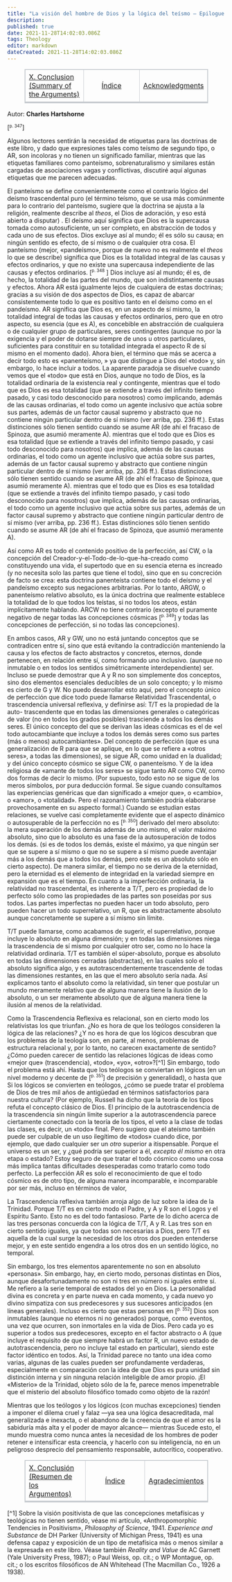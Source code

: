 ```yaml
---
title: "La visión del hombre de Dios y la lógica del teísmo — Epilogue. Panentheism, Transcendental Relativity, and the Trinity"
description: 
published: true
date: 2021-11-28T14:02:03.086Z
tags: Theology
editor: markdown
dateCreated: 2021-11-28T14:02:03.086Z
---
```


<figure class="table">
  <table style="border-bottom:0.2em solid #c8ccd1;border-left:1px solid #c8ccd1;border-right:1px solid #c8ccd1;border-top:1px solid #c8ccd1;table-layout: fixed; width: 100%;">
    <tbody>
      <tr>
        <td style="padding:0.4em 0.5em;border:1px solid #c8ccd1;width:33%;"><a href="/es/book/Charles_Hartshorne/Mans_Vision_of_God/10">X. Conclusion (Summary of the Arguments)</a></td>
        <td style="padding:0.4em 0.5em;border:1px solid #c8ccd1;width:33%;text-align: center;"><a href="/es/book/Charles_Hartshorne/Mans_Vision_of_God/Index">Índice</a></td>
        <td style="padding:0.4em 0.5em;border:1px solid #c8ccd1;width:33%;text-align: right;"><a href="/es/book/Charles_Hartshorne/Mans_Vision_of_God/Acknowledgments">Acknowledgments</a></td>
      </tr>
    </tbody>
  </table>
</figure>

Autor: **Charles Hartshorne**

<span id="p347">[<sup><small>p. 347</small></sup>]</span>

Algunos lectores sentirán la necesidad de etiquetas para las doctrinas de este libro, y dado que expresiones tales como teísmo de segundo tipo, o AR, son incoloras y no tienen un significado familiar, mientras que las etiquetas familiares como panteísmo, sobrenaturalismo y similares están cargadas de asociaciones vagas y conflictivas, discutiré aquí algunas etiquetas que me parecen adecuadas.

El panteísmo se define convenientemente como el contrario lógico del deísmo trascendental puro (el término teísmo, que se usa más comúnmente para lo contrario del panteísmo, sugiere que la doctrina se ajusta a la religión, realmente describe al _theos_, el Dios de adoración, y eso está abierto a disputar) . El deísmo aquí significa que Dios es la supercausa tomada como autosuficiente, un ser completo, en abstracción de todos y cada uno de sus efectos. Dios excluye así al mundo; él es sólo su causa; en ningún sentido es efecto, de sí mismo o de cualquier otra cosa. El panteísmo (mejor, «pandeísmo», porque de nuevo no es realmente el _theos_ lo que se describe) significa que Dios es la totalidad integral de las causas y efectos ordinarios, y que no existe una supercausa independiente de las causas y efectos ordinarios. <span id="p348">[<sup><small>p. 348</small></sup> ]</span> Dios incluye así al mundo; él es, de hecho, la totalidad de las partes del mundo, que son indistintamente causas y efectos. Ahora AR está igualmente lejos de cualquiera de estas doctrinas; gracias a su visión de dos aspectos de Dios, es capaz de abarcar consistentemente todo lo que es positivo tanto en el deísmo como en el pandeísmo. AR significa que Dios es, en un aspecto de sí mismo, la totalidad integral de todas las causas y efectos ordinarios, pero que en otro aspecto, su esencia (que es A), es concebible en abstracción de cualquiera o de cualquier grupo de particulares, seres contingentes (aunque no por la exigencia y el poder de dotarse siempre de unos u otros particulares, suficientes para constituir en su totalidad integrada el aspecto R de sí mismo en el momento dado). Ahora bien, el término que más se acerca a decir todo esto es «panenteísmo, » ya que distingue a Dios del «todo» y, sin embargo, lo hace incluir a todos. La aparente paradoja se disuelve cuando vemos que el «todo» que está en Dios, aunque no todo de Dios, es la totalidad ordinaria de la existencia real y contingente, mientras que el todo que es Dios es esa totalidad (que se extiende a través del infinito tiempo pasado, y casi todo desconocido para nosotros) como implicando, además de las causas ordinarias, el todo como un agente inclusivo que actúa sobre sus partes, además de un factor causal supremo y abstracto que no contiene ningún particular dentro de sí mismo (ver arriba, pp. 236 ff.). Estas distinciones sólo tienen sentido cuando se asume AR (de ahí el fracaso de Spinoza, que asumió meramente A). mientras que el todo que es Dios es esa totalidad (que se extiende a través del infinito tiempo pasado, y casi todo desconocido para nosotros) que implica, además de las causas ordinarias, el todo como un agente inclusivo que actúa sobre sus partes, además de un factor causal supremo y abstracto que contiene ningún particular dentro de sí mismo (ver arriba, pp. 236 ff.). Estas distinciones sólo tienen sentido cuando se asume AR (de ahí el fracaso de Spinoza, que asumió meramente A). mientras que el todo que es Dios es esa totalidad (que se extiende a través del infinito tiempo pasado, y casi todo desconocido para nosotros) que implica, además de las causas ordinarias, el todo como un agente inclusivo que actúa sobre sus partes, además de un factor causal supremo y abstracto que contiene ningún particular dentro de sí mismo (ver arriba, pp. 236 ff.). Estas distinciones sólo tienen sentido cuando se asume AR (de ahí el fracaso de Spinoza, que asumió meramente A).

Así como AR es todo el contenido positivo de la perfección, así CW, o la concepción del Creador-y-el-Todo-de-lo-que-ha-creado como constituyendo una vida, el supertodo que en su esencia eterna es increado (y no necesita solo las partes que tiene el todo), sino que en su concreción de facto se crea: esta doctrina panenteísta contiene todo el deísmo y el pandeísmo excepto sus negaciones arbitrarias. Por lo tanto, ARGW, o panenteísmo relativo absoluto, es la única doctrina que realmente establece la totalidad de lo que todos los teístas, si no todos los ateos, están implícitamente hablando. ARCW no tiene contrario (excepto el puramente negativo de negar todas las concepciones cósmicas <span id="p349">[<sup><small>p. 349</small></sup>]</span> y todas las concepciones de perfección, si no todas las concepciones).

En ambos casos, AR y GW, uno no está juntando conceptos que se contradicen entre sí, sino que está evitando la contradicción manteniendo la causa y los efectos de facto abstractos y concretos, eternos, donde pertenecen, en relación entre sí, como formando uno inclusivo. (aunque no inmutable o en todos los sentidos simétricamente interdependiente) ser. Incluso se puede demostrar que A y R no son simplemente dos conceptos, sino dos elementos esenciales deducibles de un solo concepto; y lo mismo es cierto de G y W. No puedo desarrollar esto aquí, pero el concepto único de perfección que dice todo puede llamarse Relatividad Trascendental, o trascendencia universal reflexiva, y definirse así: T/T es la propiedad de la auto- trascendente que en todas las dimensiones generales o categóricas de valor (no en todos los grados posibles) trasciende a todos los demás seres. El único concepto del que se derivan las ideas cósmicas es el de «el todo autocambiante que incluye a todos los demás seres como sus partes (más o menos) autocambiantes». Del concepto de perfección (que es una generalización de R para que se aplique, en lo que se refiere a «otros seres», a todas las dimensiones), se sigue AR, como unidad en la dualidad; y del único concepto cósmico se sigue CW, o panenteísmo. Y de la idea religiosa de «amante de todos los seres» se sigue tanto AR como CW, como dos formas de decir lo mismo. (Por supuesto, todo esto no se sigue de los meros símbolos, por pura deducción formal. Se sigue cuando consultamos las experiencias genéricas que dan significado a «mejor que», o «cambio», o «amor», o «totalidad». Pero el razonamiento también podría elaborarse provechosamente en su aspecto formal.) Cuando se estudian estas relaciones, se vuelve casi completamente evidente que el aspecto dinámico o autosuperable de la perfección no es <span id="p350">[<sup><small>p. 350</small></sup>]</span> derivado del mero absoluto: la mera superación de los demás además de uno mismo, el valor máximo absoluto, sino que lo absoluto es una fase de la autosuperación de todos los demás. (si es de todos los demás, existe el máximo, ya que ningún ser que se supere a sí mismo o que no se supere a sí mismo puede aventajar más a los demás que a todos los demás, pero este es un absoluto sólo en cierto aspecto). De manera similar, el tiempo no se deriva de la eternidad, pero la eternidad es el elemento de integridad en la variedad siempre en expansión que es el tiempo. En cuanto a la imperfección ordinaria, la relatividad no trascendental, es inherente a T/T, pero es propiedad de lo perfecto sólo como las propiedades de las partes son poseídas por sus todos. Las partes imperfectas no pueden hacer un todo absoluto, pero pueden hacer un todo superrelativo, un R, que es abstractamente absoluto aunque concretamente se supere a sí mismo sin límite.

T/T puede llamarse, como acabamos de sugerir, el superrelativo, porque incluye lo absoluto en alguna dimensión; y en todas las dimensiones niega la trascendencia de sí mismo por cualquier otro ser, como no lo hace la relatividad ordinaria. T/T es también el súper-absoluto, porque es absoluto en todas las dimensiones cerradas (abstractas), en las cuales solo el absoluto significa algo, y es autotrascendentemente trascendente de todas las dimensiones restantes, en las que el mero absoluto sería nada. Así explicamos tanto el absoluto como la relatividad, sin tener que postular un mundo meramente relativo que de alguna manera tiene la ilusión de lo absoluto, o un ser meramente absoluto que de alguna manera tiene la ilusión al menos de la relatividad.

Como la Trascendencia Reflexiva es relacional, son en cierto modo los relativistas los que triunfan. ¿No es hora de que los teólogos consideren la lógica de las relaciones? ¿Y no es hora de que los lógicos descubran que los problemas de la teología son, en parte, al menos, problemas de estructura relacional y, por lo tanto, no carecen exactamente de sentido? ¿Cómo pueden carecer de sentido las relaciones lógicas de ideas como «mejor que» (trascendencia), «todo», «yo», «otro»?[^1] Sin embargo, todo el problema está ahí. Hasta que los teólogos se conviertan en lógicos (en un nivel moderno y decente de <span id="p351">[<sup><small>p. 351</small></sup>]</span> de precisión y generalidad), o hasta que Si los lógicos se convierten en teólogos, ¿cómo se puede tratar el problema de Dios de tres mil años de antigüedad en términos satisfactorios para nuestra cultura? (Por ejemplo, Russell ha dicho que la teoría de los tipos refuta el concepto clásico de Dios. El principio de la autotrascendencia de la trascendencia sin ningún límite superior a la autotrascendencia parece ciertamente conectado con la teoría de los tipos, el veto a la clase de todas las clases, es decir, un «todo» final. Pero sugiero que el ateísmo también puede ser culpable de un uso ilegítimo de «todos» cuando dice, por ejemplo, que dado cualquier ser un _otro_ superior a itispensable. Porque el universo es un ser, y ¿qué podría ser superior a él, _excepto él mismo_ en otra etapa o estado? Estoy seguro de que tratar el todo cósmico como una cosa más implica tantas dificultades desesperadas como tratarlo como todo perfecto. La perfección AR es solo el reconocimiento de que el todo cósmico es de otro tipo, de alguna manera incomparable, e incomparable por ser más, incluso en términos de valor,

La Trascendencia reflexiva también arroja algo de luz sobre la idea de la Trinidad. Porque T/T es en cierto modo el Padre, y A y R son el Logos y el Espíritu Santo. Esto no es del todo fantasioso. Parte de lo dicho acerca de las tres personas concuerda con la lógica de T/T, A y R. Las tres son en cierto sentido iguales, ya que todas son necesarias a Dios, pero T/T es aquella de la cual surge la necesidad de los otros dos pueden entenderse mejor, y en este sentido engendra a los otros dos en un sentido lógico, no temporal.

Sin embargo, los tres elementos aparentemente no son en absoluto «personas». Sin embargo, hay, en cierto modo, personas distintas en Dios, aunque desafortunadamente no son ni tres en número ni iguales entre sí. Me refiero a la serie temporal de estados del yo en Dios. La personalidad divina es concreta y en parte nueva en cada momento, y cada nuevo yo divino simpatiza con sus predecesores y sus sucesores anticipados (en líneas generales). Incluso es cierto que estas personas en <span id="p352">[<sup><small>p. 352</small></sup>]</span> Dios son inmutables (aunque no eternos ni no generados) porque, como eventos, una vez que ocurren, son inmortales en la vida de Dios. Pero cada yo es superior a todos sus predecesores, excepto en el factor abstracto o A (que incluye el requisito de que siempre habrá un factor R, un nuevo estado de autotrascendencia, pero no incluye tal estado en particular), siendo este factor idéntico en todos. Así, la Trinidad parece no tanto una idea como varias, algunas de las cuales pueden ser profundamente verdaderas, especialmente en comparación con la idea de que Dios es pura unidad sin distinción interna y sin ninguna relación inteligible de amor propio. ¡El «Misterio» de la Trinidad, objeto sólo de la fe, parece menos impenetrable que el misterio del absoluto filosófico tomado como objeto de la razón!

Mientras que los teólogos y los lógicos (con muchas excepciones) tienden a imponer el dilema cruel y falaz —ya sea una lógica desacreditada, mal generalizada e inexacta, o el abandono de la creencia de que el amor es la sabiduría más alta y el poder de mayor alcance— mientras Sucede esto, el mundo muestra como nunca antes la necesidad de los hombres de poder retener e intensificar esta creencia, y hacerlo con su inteligencia, no en un peligroso desprecio del pensamiento responsable, autocrítico, cooperativo.

<figure class="table">
  <table style="border-bottom:0.2em solid #c8ccd1;border-left:1px solid #c8ccd1;border-right:1px solid #c8ccd1;border-top:1px solid #c8ccd1;table-layout: fixed; width: 100%;">
    <tbody>
      <tr>
        <td style="padding:0.4em 0.5em;border:1px solid #c8ccd1;width:33%;"><a href="/es/book/Charles_Hartshorne/Mans_Vision_of_God/10">X. Conclusión (Resumen de los Argumentos)</a></td>
        <td style="padding:0.4em 0.5em;border:1px solid #c8ccd1;width:33%;text-align: center;"><a href="/es/book/Charles_Hartshorne/Mans_Vision_of_God/Index">Índice </a></td>
        <td style="padding:0.4em 0.5em;border:1px solid #c8ccd1;width:33%;text-align: right;"><a href="/es/book/Charles_Hartshorne/Mans_Vision_of_God/Acknowledgments">Agradecimientos </a></td>
      </tr>
    </tbody>
  </table>
</figure>

[^1] Sobre la visión positivista de que las concepciones metafísicas y teológicas no tienen sentido, véase mi artículo, «Anthropomorphic Tendencies in Positivism», _Philosophy of Science_, 1941. _Experience and Substance_ de DH Parker (University of Michigan Press, 1941) es una defensa capaz y exposición de un tipo de metafísica más o menos similar a la expresada en este libro. Véase también _Reality and Value_ de AC Garnett (Yale University Press, 1987); o Paul Weiss, op. cit.; o WP Montague, op. cit.; o los escritos filosóficos de AN Whitehead (The Macmillan Co., 1926 a 1938).